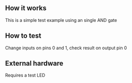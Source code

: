 <!---

This file is used to generate your project datasheet. Please fill in the information below and delete any unused
sections.

You can also include images in this folder and reference them in the markdown. Each image must be less than
512 kb in size, and the combined size of all images must be less than 1 MB.
-->

## How it works

This is a simple test example using an single AND gate

## How to test

Change inputs on pins 0 and 1, check result on output pin 0

## External hardware
Requires a test LED


